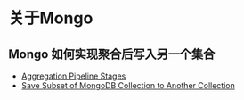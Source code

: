 # 关于Mongo

## Mongo 如何实现聚合后写入另一个集合

+ [Aggregation Pipeline Stages](https://www.mongodb.com/docs/manual/reference/operator/aggregation-pipeline/)
+ [Save Subset of MongoDB Collection to Another Collection](https://stackoverflow.com/questions/9711529/save-subset-of-mongodb-collection-to-another-collection)